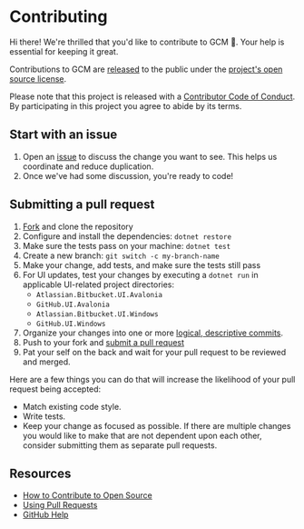 # Contributing

Hi there! We're thrilled that you'd like to contribute to GCM :tada:. Your help
is essential for keeping it great.

Contributions to GCM are [released][contribute-under-repo-license] to the public
under the [project's open source license][license].

Please note that this project is released with a
[Contributor Code of Conduct][code-of-conduct]. By participating in this project
you agree to abide by its terms.

## Start with an issue

1. Open an [issue][issue] to discuss the change you want to see.
   This helps us coordinate and reduce duplication.
1. Once we've had some discussion, you're ready to code!

## Submitting a pull request

1. [Fork][fork] and clone the repository
1. Configure and install the dependencies: `dotnet restore`
1. Make sure the tests pass on your machine: `dotnet test`
1. Create a new branch: `git switch -c my-branch-name`
1. Make your change, add tests, and make sure the tests still pass
1. For UI updates, test your changes by executing a `dotnet run` in applicable
   UI-related project directories:
    - `Atlassian.Bitbucket.UI.Avalonia`
    - `GitHub.UI.Avalonia`
    - `Atlassian.Bitbucket.UI.Windows`
    - `GitHub.UI.Windows`
1. Organize your changes into one or more [logical, descriptive commits][commits].
1. Push to your fork and [submit a pull request][pr]
1. Pat your self on the back and wait for your pull request to be reviewed and
   merged.

Here are a few things you can do that will increase the likelihood of your pull
request being accepted:

- Match existing code style.
- Write tests.
- Keep your change as focused as possible. If there are multiple changes you
   would like to make that are not dependent upon each other, consider
   submitting them as separate pull requests.

## Resources

- [How to Contribute to Open Source][how-to-contribute]
- [Using Pull Requests][prs]
- [GitHub Help][github-help]

[code-of-conduct]: CODE_OF_CONDUCT.md
[commits]: https://www.youtube.com/watch?v=4qLtKx9S9a8
[contribute-under-repo-license]: https://help.github.com/articles/github-terms-of-service/#6-contributions-under-repository-license
[fork]: https://github.com/GitCredentialManager/git-credential-manager/fork
[github-help]: https://help.github.com
[how-to-contribute]: https://opensource.guide/how-to-contribute/
[issue]: https://github.com/GitCredentialManager/git-credential-manager/issues/new/choose
[license]: LICENSE
[pr]: https://github.com/GitCredentialManager/git-credential-manager/compare
[prs]: https://help.github.com/articles/about-pull-requests/
